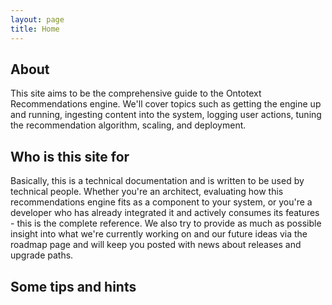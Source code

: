```yaml
---
layout: page
title: Home
---
```


## About

This site aims to be the comprehensive guide to the Ontotext Recommendations engine. We'll cover topics such as getting the engine up and running, ingesting content into the system, logging user actions, tuning the recommendation algorithm, scaling, and deployment.

## Who is this site for

Basically, this is a technical documentation and is written to be used by technical people. Whether you're an architect, evaluating how this recommendations engine fits as a component to your system, or you're a developer who has already integrated it and actively consumes its features - this is the complete reference. We also try to provide as much as possible insight into what we're currently working on and our future ideas via the roadmap page and will keep you posted with news about releases and upgrade paths.

## Some tips and hints

